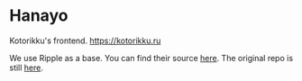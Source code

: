 # Hanayo

Kotorikku's frontend. https://kotorikku.ru

We use Ripple as a base. You can find their source [here](https://github.com/osuripple/hanayo). The original repo is still [here](https://zxq.co/ripple/hanayo).
